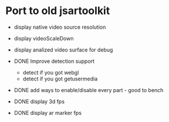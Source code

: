 # Port to old jsartoolkit

- display native video source resolution
- display videoScaleDown
- display analized video surface for debug

- DONE Improve detection support
  - detect if you got webgl
  - detect if you got getusermedia
- DONE add ways to enable/disable every part - good to bench
- DONE display 3d fps
- DONE display ar marker fps
